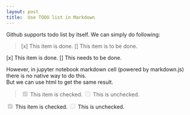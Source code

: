 ```yaml
---
layout: post
title:  Use TODO list in Markdown
---
```


Github supports todo list by itself. We can simply do following:
> [x] This item is done.
> [] This item is to be done.

[x] This item is done.
[] This needs to be done.

However, in jupyter notebook markdown cell (powered by markdown.js) there is no native way to do this.  
But we can use html to get the same result. 

> <input type="checkbox" disabled checked>  This item is checked.
> <input type="checkbox" disabled> This is unchecked.


<input type="checkbox" disabled checked>  This item is checked.
<input type="checkbox" disabled> This is unchecked.
